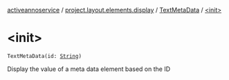 [activeannoservice](../../index.md) / [project.layout.elements.display](../index.md) / [TextMetaData](index.md) / [&lt;init&gt;](./-init-.md)

# &lt;init&gt;

`TextMetaData(id: `[`String`](https://kotlinlang.org/api/latest/jvm/stdlib/kotlin/-string/index.html)`)`

Display the value of a meta data element based on the ID

